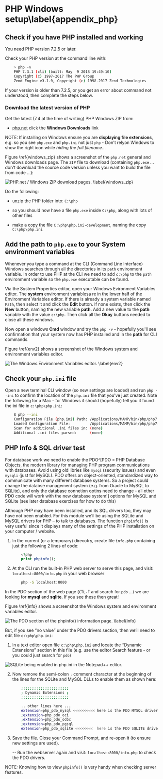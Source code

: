 

# PHP Windows setup\label{appendix_php}

## Check if you have PHP installed and working

You need PHP version 7.2.5 or later.

Check your PHP version at the command line with:

```bash
    > php -v
    PHP 7.3.1 (cli) (built: May  9 2018 19:49:10)
    Copyright (c) 1997-2017 The PHP Group
    Zend Engine v3.1.0, Copyright (c) 1998-2017 Zend Technologies

```

If your version is older than 7.2.5, or you get an error about command not understood, then complete the steps below.


### Download the latest version of PHP

Get the latest (7.4 at the time of writing) PHP Windows ZIP from:

- [php.net](http://php.net/downloads.php) click the **Windows Downloads** link

NOTE: If installing on Windows ensure you are **displaying file extensions**, e.g. so you see `php.exe` and `php.ini` not just `php` - Don't relyon Windows to show the right icon while *hiding the full filename*...

Figure \ref{windows_zip} shows a screenshot of the `php.net` general and Windows downloads page. The `ZIP` file to download (containing `php.exe` ... don't download the source code version unless you want to build the file from code ...):

![PHP.net / Windows ZIP download pages. \label{windows_zip}](./03_figures/app00_php/2_windows_downloads.png)

Do the following:

- unzip the PHP folder into: `C:\php`

- so you should now have a file `php.exe` inside `C:\php`, along with lots of other files

- make a copy the file `C:\php\php.ini-development`, naming the copy  `C:\php\php.ini`

## Add the **path** to `php.exe` to your System environment variables

Whenever you type a command at the CLI (Command Line Interface) Windows searches through all the directories in its `path` environment variable. In order to use PHP at the CLI we need to add `c:\php` to the `path` environment variable so the  `php.exe` executable can be found.

Via the System Properties editor, open your Windows Evironment Variables editor. The **system** environment variablesa re in the lower half of the Environment Variables editor. If there is already a system variable named `Path`, then select it and click the **Edit** button. If none exists, then click the **New** button, naming the new variable **path**. Add a new value to the **path** variable with the value `c:\php`. Then click all the **Okay** buttons needed to close all these windows.

Now open a windows **Cmd** window and try the `php -v` - hopefully you'll see confirmation that your system now has PHP installed and in the **path** for CLI commands.

Figure \ref{env2} shows a screenshot of the Windows system and environment variables editor.

![The Windows Environment Variables editor. \label{env2}](./03_figures/app00_php/env2.png)

## Check your `php.ini` file
 
Open a new terminal CLI window (so new settings are loaded) and run `php --ini` to confirm the location of the `php.ini` file that you've just created. Note the following for a Mac - for Windows it should (hopefully) tell you it found the ini file in `c:\php\php.ini`:

```bash
    $ php --ini
    Configuration File (php.ini) Path: /Applications/MAMP/bin/php/php7.1.8/conf
    Loaded Configuration File:         /Applications/MAMP/bin/php/php7.1.8/conf/php.ini
    Scan for additional .ini files in: (none)
    Additional .ini files parsed:      (none)
```


## PHP Info & SQL driver test

For database work we need to enable the PDO^[PDO = PHP Database Objects, the modern library for managing PHP program communications with databases. Avoid using old libries like `mysql` (security issues) and even `mysqli` (just for MySQL). PDO offers an object-oriented, standardized way to communicate with many different database systems. So a project could change the databse management system (e.g. from Oracle to MySQL to SQLite), and only the database connetion optins need to change - all other PDO code will work with the new database system!] options for MySQL and SQLite (see later database exercises for how to do this)

Although PHP may have been installed, and its SQL drivers too, they may have not been enabled. For this module we’ll be using the SQLite and MySQL drivers for PHP – to talk to databases. The function `phpinfo()` is very useful since it displays many of the settings of the PHP installation on your computer / website.

1. In the current (or a temporary) direcotry, create file `info.php` containing just the following 2 lines of code:

    ```php
        <?php
        print phpinfo();
    ```

2. At the CLI run the built-in PHP web server to serve this page, and visit: `localhost:8000/info.php` in your web browser

    ```bash
        php -S localhost:8000
    ```

In the PDO section of the web page (`CTL-F` and search for `pdo` ...) we are looking for **mysql** and **sqlite**. If you see these then great!


Figure \ref{info} shows a screenshot the Windows system and environment variables editor.

![The PDO section of the `phpinfo()` information page. \label{info}](./03_figures/app00_php/4_info.png)

But, if you see “no value” under the PDO drivers section, then we’ll need to edit file `c:\php\php.ini`:

1. In a text editor open file `c:\php\php.ini` and locate the “Dynamic Extensions” section in this file (e.g. use the editor Search feature - or you could just search for `pdo`)

![SQLite being enabled in php.ini in the Notepad++ editor.](./03_figures/app_crud/crud00_notepad_enable_pdo_sqlite.png)

2. Now remove the semi-colon `;` comment character at the beginning of the lines for the SQLite and MySQL DLLs to enable them as shown here:

    ```bash
        ;;;;;;;;;;;;;;;;;;;;;;
        ; Dynamic Extensions ;
        ;;;;;;;;;;;;;;;;;;;;;;

        .. other lines here ...
        extension=php_pdo_mysql <<<<<<<<<< here is the PDO MYSQL driver line
        ;extension=php_pdo_oci
        ;extension=php_pdo_odbc
        ;extension=php_pdo_pgsql
        extension=php_pdo_sqlite <<<<<<<<  here is the PDO SQLITE driver line
    ```
3. Save the file. Close your Command Prompt, and re-open it (to ensure new settings are used).

    -- Run the webserver again and visit: `localhost:8000/info.php` to check the PDO drivers.


NOTE: Knowing how to view `phpinfo()` is very handy when checking server features.

